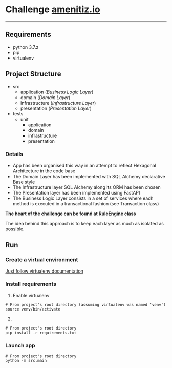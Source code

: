 # Challenge [amenitiz.io](https://www.amenitiz.io/)

---

## Requirements
- python 3.7.z
- pip
- virtualenv

## Project Structure
- src
  - application (_Business Logic Layer_)
  - domain (_Domain Layer_)
  - infrastructure (_Infrastructure Layer_)
  - presentation (_Presentation Layer_)
- tests
  - unit
    - application
    - domain
    - infrastructure
    - presentation

### Details
- App has been organised this way in an attempt to reflect Hexagonal Architecture in the code base
- The Domain Layer has been implemented with SQL Alchemy declarative Base style
- The Infrastructure layer SQL Alchemy along its ORM has been chosen
- The Presentation layer has been implemented using FastAPI
- The Business Logic Layer consists in a set of services where each method is executed in a transactional fashion (see Transaction class)

**The heart of the challenge can be found at RuleEngine class**

The idea behind this approach is to keep each layer as much as isolated as possible.

## Run

### Create a virtual environment
[Just follow virtualenv documentation](https://virtualenv.pypa.io/en/latest/installation.html#installation)

### Install requirements
1. Enable virtualenv
```
# From project's root directory (assuming virtualenv was named 'venv')
source venv/bin/activate
```
2. 
```
# From project's root directory
pip install -r requirements.txt
```

### Launch app

```
# From project's root directory
python -m src.main
```
